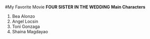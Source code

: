 #My Favorite Movie
**FOUR SISTER IN THE WEDDING**
**Main Characters**
1. Bea Alonzo
2. Angel Locsin
3. Toni Gonzaga
4. Shaina Magdayao
